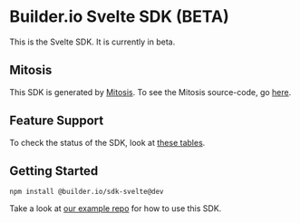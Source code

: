 # Builder.io Svelte SDK (BETA)

This is the Svelte SDK. It is currently in beta.

## Mitosis

This SDK is generated by [Mitosis](https://github.com/BuilderIO/mitosis). To see the Mitosis source-code, go [here](../../).


## Feature Support

To check the status of the SDK, look at [these tables](../../README.md#feature-implementation).

## Getting Started

```
npm install @builder.io/sdk-svelte@dev
```

Take a look at [our example repo](/examples/svelte/sveltekit) for how to use this SDK.
